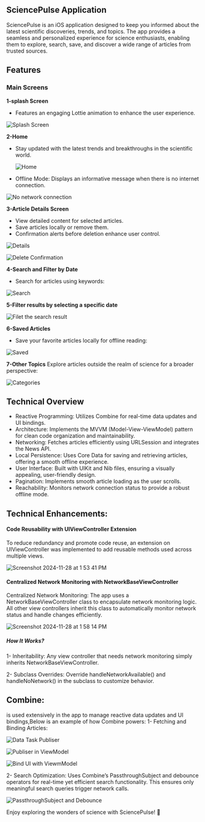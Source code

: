 ## SciencePulse Application
SciencePulse is an iOS application designed to keep you informed about the latest scientific discoveries, trends, and topics. The app provides a seamless and personalized experience for science enthusiasts, enabling them to explore, search, save, and discover a wide range of articles from trusted sources.

## Features
### Main Screens
**1-splash Screen**
* Features an engaging Lottie animation to enhance the user experience.

![Splash Screen](https://github.com/user-attachments/assets/ade8ebc3-5d6a-42a1-a863-7933516d6160)

**2-Home**
* Stay updated with the latest trends and breakthroughs in the scientific world.
  
  ![Home](https://github.com/user-attachments/assets/baa41270-aa0f-498d-8391-f734e1380307)

* Offline Mode: Displays an informative message when there is no internet connection.

![No network connection](https://github.com/user-attachments/assets/ddc639e1-cb88-4836-94e7-dbde26db3c25)

**3-Article Details Screen**
* View detailed content for selected articles.
* Save articles locally or remove them.
* Confirmation alerts before deletion enhance user control.

![Details](https://github.com/user-attachments/assets/7f476c40-de8e-4704-b6e8-979dff87de71)

![Delete Confirmation](https://github.com/user-attachments/assets/6e12969f-f7c0-4bf6-ae91-e504f97db574)

**4-Search and Filter by Date**
* Search for articles using keywords:
  
![Search](https://github.com/user-attachments/assets/f2f4a4b7-fc24-4146-8c89-9f1c443d7823)

**5-Filter results by selecting a specific date**
  
![Filet the search result](https://github.com/user-attachments/assets/af8f0d91-6577-48c8-a387-1eb3dba1938a)

  
**6-Saved Articles**
* Save your favorite articles locally for offline reading:
  
![Saved](https://github.com/user-attachments/assets/3278d169-9a9e-4038-a8ab-a9bd02d23d72)

**7-Other Topics**
Explore articles outside the realm of science for a broader perspective:

![Categories](https://github.com/user-attachments/assets/b9ab6977-88ac-499b-a584-cc9b2ba830cc)


## Technical Overview
* Reactive Programming: Utilizes Combine for real-time data updates and UI bindings.
* Architecture: Implements the MVVM (Model-View-ViewModel) pattern for clean code organization and maintainability.
* Networking: Fetches articles efficiently using URLSession and integrates the News API.
* Local Persistence: Uses Core Data for saving and retrieving articles, offering a smooth offline experience.
* User Interface: Built with UIKit and Nib files, ensuring a visually appealing, user-friendly design.
* Pagination: Implements smooth article loading as the user scrolls.
* Reachability: Monitors network connection status to provide a robust offline mode.

## Technical Enhancements:
#### Code Reusability with UIViewController Extension

To reduce redundancy and promote code reuse, an extension on UIViewController was implemented to add reusable methods used across multiple views.

![Screenshot 2024-11-28 at 1 53 41 PM](https://github.com/user-attachments/assets/9bc90847-dc2b-45e7-aef4-9e04ed3ea317)

#### Centralized Network Monitoring with NetworkBaseViewController
   
Centralized Network Monitoring: The app uses a NetworkBaseViewController class to encapsulate network monitoring logic. All other view controllers inherit this class to automatically monitor network status and handle changes efficiently.

![Screenshot 2024-11-28 at 1 58 14 PM](https://github.com/user-attachments/assets/ef5cf024-1a0d-4c53-8b24-d69a85d456b3)

##### How It Works?
1- Inheritability: Any view controller that needs network monitoring simply inherits NetworkBaseViewController.

2- Subclass Overrides: Override handleNetworkAvailable() and handleNoNetwork() in the subclass to customize behavior.

## Combine:
is used extensively in the app to manage reactive data updates and UI bindings,Below is an example of how Combine powers:
1- Fetching and Binding Articles:
  
![Data Task Publiser](https://github.com/user-attachments/assets/ea4f0016-fcb4-4fd9-adb6-44b25bb49cfa)

![Publiser in ViewModel](https://github.com/user-attachments/assets/07c20231-3c54-4f7a-8bc0-b121c06f7b58)

![Bind UI with ViewmModel](https://github.com/user-attachments/assets/ac91cbf6-d185-45be-a36f-9b0d57391c8e)

2- Search Optimization: 
Uses Combine’s PassthroughSubject and debounce operators for real-time yet efficient search functionality. This ensures only meaningful search queries trigger network calls.

![PassthroughSubject and Debounce](https://github.com/user-attachments/assets/04e5b323-f2f1-41e7-98e8-562e0f1121ac)

Enjoy exploring the wonders of science with SciencePulse! 🚀
